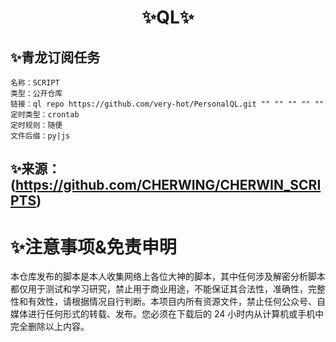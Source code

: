 # <h1 align="center">✨QL✨</h1>


## ✨青龙订阅任务
```
名称：SCRIPT
类型：公开仓库
链接：ql repo https://github.com/very-hot/PersonalQL.git "" "" "" "" ""
定时类型：crontab
定时规则：随便
文件后缀：py|js
```

## ✨来源：(https://github.com/CHERWING/CHERWIN_SCRIPTS)


# ✨注意事项&免责申明
 本仓库发布的脚本是本人收集网络上各位大神的脚本，其中任何涉及解密分析脚本都仅用于测试和学习研究，禁止用于商业用途，不能保证其合法性，准确性，完整性和有效性，请根据情况自行判断。本项目内所有资源文件，禁止任何公众号、自媒体进行任何形式的转载、发布。您必须在下载后的 24 小时内从计算机或手机中完全删除以上内容。

